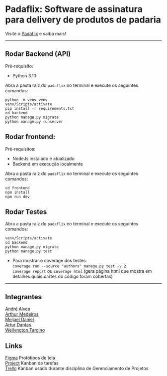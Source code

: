 # Padaflix: Software de assinatura para delivery de produtos de padaria
Visite o [Padaflix](https://andrealvescorreia.github.io/padaflix) e saiba mais!

***
## Rodar Backend (API) <br>
Pré-requisito:
- Python 3.10 <br>

Abra a pasta raíz do `padaflix` no terminal e execute os seguintes comandos:
```
python -m venv venv 
venv/Scripts/activate
pip install -r requirements.txt
cd backend 
python manage.py migrate 
python manage.py runserver
```

## Rodar frontend:  <br>
Pré-requisitos:
-   NodeJs instalado e atualizado  <br>
-   Backend em execução localmente <br>

Abra a pasta raíz do `padaflix` no terminal e execute os seguintes comandos: <br>
```
cd frontend 
npm install
npm run dev 
```

## Rodar Testes
Abra a pasta raíz do `padaflix` no terminal e execute os seguintes comandos:
```
venv/Scripts/activate 
cd backend 
python manage.py migrate 
python manage.py test
```

- Para mostrar o coverage dos testes:<br>
`coverage run --source "authors" manage.py test -v 2` <br>
`coverage report` ou `coverage html` (gera página html que mostra em detalhes quais partes do código foram cobertas)

***
## Integrantes
[André Alves](https://github.com/andrealvescorreia) <br> 
[Arthur Medeiros](https://github.com/ArthurMedeiros29) <br> 
[Meljael Daniel](https://github.com/meljael) <br> 
[Artur Dantas](https://github.com/Artur906) <br> 
[Wellyngton Targino](https://github.com/welly555) <br>

## Links
[Figma](https://www.figma.com/file/58Ldk3m64don9hTXfn23d7/Padaflix?type=design&node-id=708%3A156&mode=design&t=y4K2LUoerAKmVWN4-1) Protótipos de tela <br>
[Project](https://github.com/users/andrealvescorreia/projects/1/views/1) Kanban de tarefas <br>
[Trello](https://trello.com/b/Du7M4neD/padaflix-kanban) Kanban usado durante disciplina de Gerenciamento de Projetos
